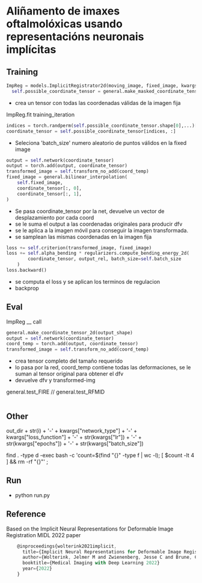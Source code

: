 # Aliñamento de imaxes oftalmolóxicas usando representacións neuronais implícitas

## Training

```python
ImpReg = models.ImplicitRegistrator2d(moving_image, fixed_image, kwargs)
  self.possible_coordinate_tensor = general.make_masked_coordinate_tensor_2d(self.mask,self.fixed_image.shape)
```

- crea un tensor con todas las coordenadas válidas de la imagen fija

ImpReg.fit
training_iteration

```python
indices = torch.randperm(self.possible_coordinate_tensor.shape[0],...)[: self.batch_size]
coordinate_tensor = self.possible_coordinate_tensor[indices, :]
```

- Seleciona 'batch_size' numero aleatorio de puntos válidos en la fixed image

```python
output = self.network(coordinate_tensor)
output = torch.add(output, coordinate_tensor)
transformed_image = self.transform_no_add(coord_temp)
fixed_image = general.bilinear_interpolation(
    self.fixed_image,
    coordinate_tensor[:, 0],
    coordinate_tensor[:, 1],
)

```

- Se pasa coordinate_tensor por la net, devuelve un vector de desplazamiento por cada coord
- se le suma el output a las coordenadas originales para producir dfv
- se le aplica a la imagen móvil para conseguir la imagen transformada.
- se samplean las mismas coordenadas en la imagen fija

```python
loss += self.criterion(transformed_image, fixed_image)
loss += self.alpha_bending * regularizers.compute_bending_energy_2d(
        coordinate_tensor, output_rel, batch_size=self.batch_size
    )
loss.backward()
```

- se computa el loss y se aplican los terminos de regulacion
- backprop

## Eval

ImpReg __ call

```python
general.make_coordinate_tensor_2d(output_shape)
output = self.network(coordinate_tensor)
coord_temp = torch.add(output, coordinate_tensor)
transformed_image = self.transform_no_add(coord_temp)
```

- crea tensor completo del tamaño requerido
- lo pasa por la red, coord_temp contiene todas las deformaciones, se le suman al tensor original para obtener el dfv
- devuelve dfv y transformed-img

general.test_FIRE // general.test_RFMID

```python


```

## Other

out_dir + str(i) + '-' + kwargs["network_type"] + '-' + kwargs["loss_function"] + '-' + str(kwargs["lr"]) + '-' + str(kwargs["epochs"]) + '-' + str(kwargs["batch_size"])

find . -type d -exec bash -c 'count=$(find "{}" -type f | wc -l); [ $count -lt 4 ] && rm -rf "{}"' \;

## Run

- python run.py

## Reference

Based on the Implicit Neural Representations for Deformable Image Registration MIDL 2022 paper

```js
    @inproceedings{wolterink2021implicit,
      title={Implicit Neural Representations for Deformable Image Registration},
      author={Wolterink, Jelmer M and Zwienenberg, Jesse C and Brune, Christoph},
      booktitle={Medical Imaging with Deep Learning 2022}
      year={2022}
    }
```
